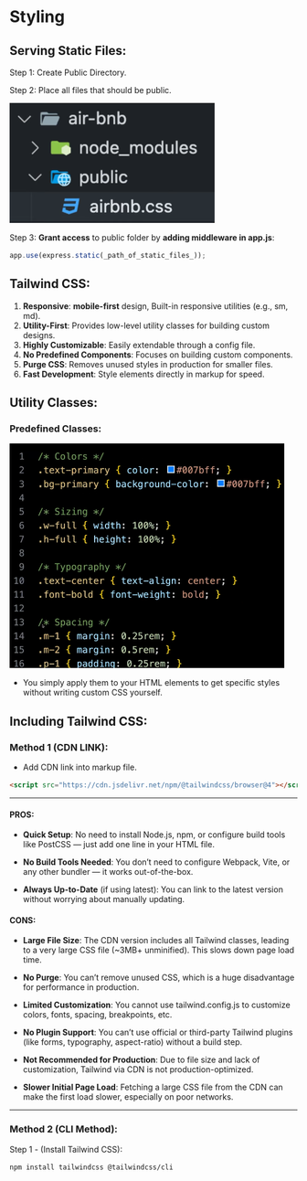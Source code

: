 # Styling

## Serving Static Files:
Step 1: Create Public Directory.

Step 2: Place all files that should be public.

![public example](public-example.png)

Step 3: **Grant access** to public folder by **adding middleware in app.js**:

```js
app.use(express.static(_path_of_static_files_));
```


## Tailwind CSS:

1. **Responsive**: **mobile-first** design, Built-in responsive utilities (e.g., sm, md).
2. **Utility-First**: Provides low-level utility classes for building custom designs.
3. **Highly Customizable**: Easily extendable through a config file.
4. **No Predefined Components**: Focuses on building custom components.
5. **Purge CSS**: Removes unused styles in production for smaller files.
6. **Fast Development**: Style elements directly in markup for speed.

## Utility Classes:

### Predefined Classes:
![Predefined Classes](Predefined-Classes.png)

* You simply apply them to your HTML elements to get specific styles without writing custom CSS yourself.


## Including Tailwind CSS:

### Method 1 (CDN LINK):

- Add CDN link into markup file.

```html
<script src="https://cdn.jsdelivr.net/npm/@tailwindcss/browser@4"></script>
```

---

#### PROS:
* **Quick Setup**: No need to install Node.js, npm, or configure build tools like PostCSS — just add one line in your HTML file.

* **No Build Tools Needed**: You don’t need to configure Webpack, Vite, or any other bundler — it works out-of-the-box.

* **Always Up-to-Date** (if using latest): You can link to the latest version without worrying about manually updating.

#### CONS:
* **Large File Size**: The CDN version includes all Tailwind classes, leading to a very large CSS file (~3MB+ unminified). This slows down page load time.

* **No Purge**: You can’t remove unused CSS, which is a huge disadvantage for performance in production.

* **Limited Customization**: You cannot use tailwind.config.js to customize colors, fonts, spacing, breakpoints, etc.

* **No Plugin Support**: You can’t use official or third-party Tailwind plugins (like forms, typography, aspect-ratio) without a build step.

* **Not Recommended for Production**: Due to file size and lack of customization, Tailwind via CDN is not production-optimized.

* **Slower Initial Page Load**: Fetching a large CSS file from the CDN can make the first load slower, especially on poor networks.

---

### Method 2 (CLI Method):

Step 1 - (Install Tailwind CSS):
```bash
npm install tailwindcss @tailwindcss/cli
```